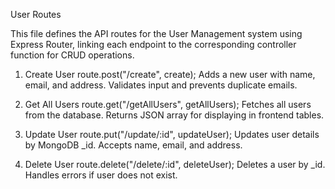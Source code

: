 User Routes

This file defines the API routes for the User Management system using Express Router, linking each endpoint to the corresponding controller function for CRUD operations.

1. Create User
route.post("/create", create);
Adds a new user with name, email, and address.
Validates input and prevents duplicate emails.

2. Get All Users
route.get("/getAllUsers", getAllUsers);
Fetches all users from the database.
Returns JSON array for displaying in frontend tables.

3. Update User
route.put("/update/:id", updateUser);
Updates user details by MongoDB _id.
Accepts name, email, and address.

4. Delete User
route.delete("/delete/:id", deleteUser);
Deletes a user by _id.
Handles errors if user does not exist.

